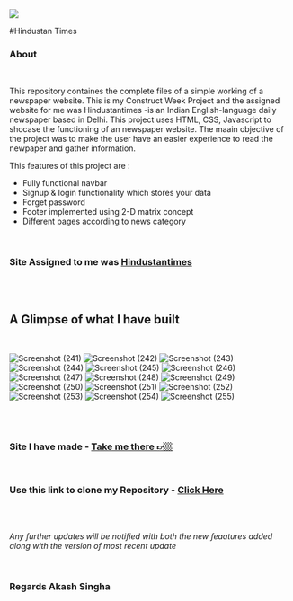 <img src="https://www.hindustantimes.com/res/images/ht-logo.svg">

#Hindustan Times

### About
<br>
<p>
This repository containes the complete files of a simple working of a newspaper website. This is my Construct Week Project and the assigned website for me was Hindustantimes -is an Indian English-language daily newspaper based in Delhi. This project uses HTML, CSS, Javascript to shocase the functioning of an newspaper website. The maain objective of the project was to make the user have an easier experience to read the newpaper and gather information.</p>
<p>
This features of this project are : 
    <ul>
        <li>Fully functional navbar</li>
        <li>Signup & login functionality which stores your data</li>
        <li>Forget password</li>
        <li>Footer implemented using 2-D matrix concept</li>
        <li>Different pages according to news category</li>
    </ul>
</p>

<br>

### Site Assigned to me was <a href="https://www.hindustantimes.com/"> Hindustantimes </a>
<br>
<br>



## A Glimpse of what I have built
<br>

![Screenshot (241)](https://user-images.githubusercontent.com/112806398/211392751-3339d0e8-358e-4705-800d-b6ee5aa6336f.png)
![Screenshot (242)](https://user-images.githubusercontent.com/112806398/211392832-3ac5776c-22b0-418e-b362-2f8ae6554fc6.png)
![Screenshot (243)](https://user-images.githubusercontent.com/112806398/211392919-7943dfe1-ffc0-4bb7-aa6f-15e5a04835f9.png)
![Screenshot (244)](https://user-images.githubusercontent.com/112806398/211392973-eb7c853b-58ef-4235-9443-391eebceacc0.png)
![Screenshot (245)](https://user-images.githubusercontent.com/112806398/211393050-0a2fd711-bb58-48a3-b563-e0b48756c69f.png)
![Screenshot (246)](https://user-images.githubusercontent.com/112806398/211393114-774b9293-7f8c-4ea2-bd69-5a6f954c7f3b.png)
![Screenshot (247)](https://user-images.githubusercontent.com/112806398/211393171-50166088-9e2e-4b96-a11b-c0226b6ebd9d.png)
![Screenshot (248)](https://user-images.githubusercontent.com/112806398/211393245-0fd1bb34-e9fa-481c-b370-b6dd7b19d145.png)
![Screenshot (249)](https://user-images.githubusercontent.com/112806398/211393283-b88b3c84-2be2-4ed7-b5d1-de4dfdcc43da.png)
![Screenshot (250)](https://user-images.githubusercontent.com/112806398/211393341-1624a51b-7da8-47f5-80c0-debd2fde70a2.png)
![Screenshot (251)](https://user-images.githubusercontent.com/112806398/211393413-13bc25d1-f8dd-455f-abf4-77284789c483.png)
![Screenshot (252)](https://user-images.githubusercontent.com/112806398/211393464-076a7d28-b8ff-4c2a-be53-5718cd52dc49.png)
![Screenshot (253)](https://user-images.githubusercontent.com/112806398/211393501-c28189dc-bb6e-4c30-809c-8d682402213e.png)
![Screenshot (254)](https://user-images.githubusercontent.com/112806398/211393568-dd795f74-e5b8-4afb-a5c8-0d6c5d246b69.png)
![Screenshot (255)](https://user-images.githubusercontent.com/112806398/211393623-d82e8777-ace3-44d7-84c2-4ca97246f819.png)

<br>



<br>

### Site I have made - <a href="https://fascinating-mousse-39b1db.netlify.app/" target="black">Take me there 👉🏼</a>

<br>

### Use this link to clone my Repository - <a href="https://github.com/akash-singha-3558/proud-wax-6546">Click Here</a>

<br>



<br>

<p><i>Any further updates will be notified with both the new feaatures added along with the version of most recent update</i></p>

<br>

### Regards Akash Singha
